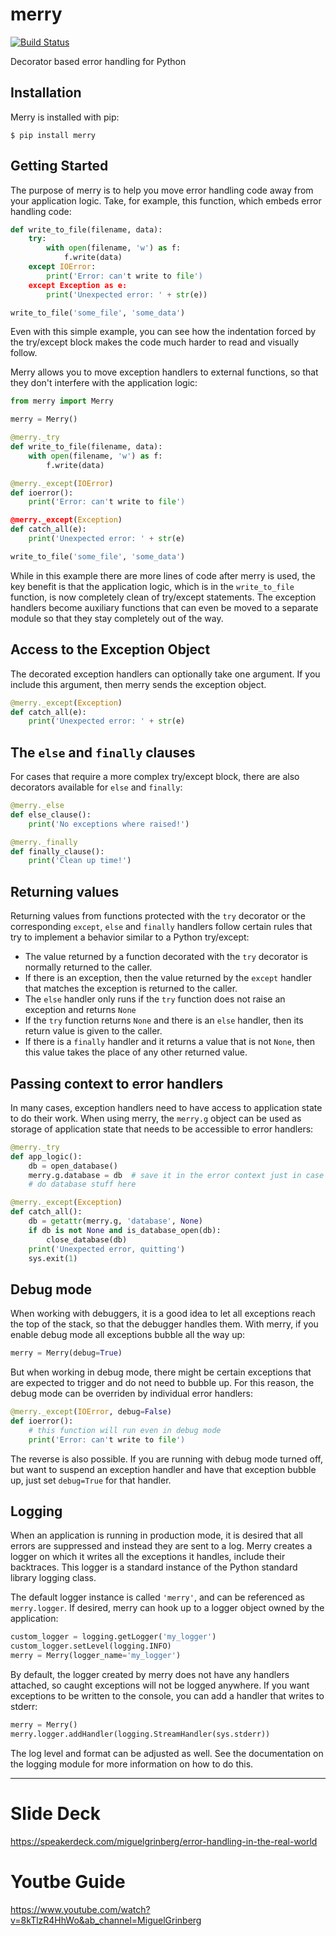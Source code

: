 # merry

[![Build Status](https://travis-ci.org/miguelgrinberg/merry.svg?branch=master)](https://travis-ci.org/miguelgrinberg/merry)

Decorator based error handling for Python

## Installation

Merry is installed with pip:

    $ pip install merry

## Getting Started

The purpose of merry is to help you move error handling code away from your
application logic. Take, for example, this function, which embeds error
handling code:

```python
def write_to_file(filename, data):
    try:
        with open(filename, 'w') as f:
            f.write(data)
    except IOError:
        print('Error: can't write to file')
    except Exception as e:
        print('Unexpected error: ' + str(e))

write_to_file('some_file', 'some_data')
```

Even with this simple example, you can see how the indentation forced by the
try/except block makes the code much harder to read and visually follow.

Merry allows you to move exception handlers to external functions, so that
they don't interfere with the application logic:

```python
from merry import Merry

merry = Merry()

@merry._try
def write_to_file(filename, data):
    with open(filename, 'w') as f:
        f.write(data)

@merry._except(IOError)
def ioerror():
    print('Error: can't write to file')

@merry._except(Exception)
def catch_all(e):
    print('Unexpected error: ' + str(e)

write_to_file('some_file', 'some_data')
```

While in this example there are more lines of code after merry is used, the
key benefit is that the application logic, which is in the `write_to_file`
function, is now completely clean of try/except statements. The exception
handlers become auxiliary functions that can even be moved to a separate
module so that they stay completely out of the way.

## Access to the Exception Object

The decorated exception handlers can optionally take one argument. If you
include this argument, then merry sends the exception object.

```python
@merry._except(Exception)
def catch_all(e):
    print('Unexpected error: ' + str(e)
```

## The `else` and `finally` clauses

For cases that require a more complex try/except block, there are also
decorators available for `else` and `finally`:

```python
@merry._else
def else_clause():
    print('No exceptions where raised!')

@merry._finally
def finally_clause():
    print('Clean up time!')
```

## Returning values

Returning values from functions protected with the `try` decorator or the
corresponding `except`, `else` and `finally` handlers follow certain rules
that try to implement a behavior similar to a Python try/except:

- The value returned by a function decorated with the `try` decorator is
  normally returned to the caller.
- If there is an exception, then the value returned by the `except` handler
  that matches the exception is returned to the caller.
- The `else` handler only runs if the `try` function does not raise an
  exception and returns `None`
- If the `try` function returns `None` and there is an `else` handler, then
  its return value is given to the caller.
- If there is a `finally` handler and it returns a value that is not `None`,
  then this value takes the place of any other returned value.

## Passing context to error handlers

In many cases, exception handlers need to have access to application state to
do their work. When using merry, the `merry.g` object can be used as storage
of application state that needs to be accessible to error handlers:

```python
@merry._try
def app_logic():
    db = open_database()
    merry.g.database = db  # save it in the error context just in case
    # do database stuff here

@merry._except(Exception)
def catch_all():
    db = getattr(merry.g, 'database', None)
    if db is not None and is_database_open(db):
        close_database(db)
    print('Unexpected error, quitting')
    sys.exit(1)
```

## Debug mode

When working with debuggers, it is a good idea to let all exceptions reach the
top of the stack, so that the debugger handles them. With merry, if you enable
debug mode all exceptions bubble all the way up:

```python
merry = Merry(debug=True)
```

But when working in debug mode, there might be certain exceptions that are
expected to trigger and do not need to bubble up. For this reason, the debug
mode can be overriden by individual error handlers:

```python
@merry._except(IOError, debug=False)
def ioerror():
    # this function will run even in debug mode
    print('Error: can't write to file')
```

The reverse is also possible. If you are running with debug mode turned off,
but want to suspend an exception handler and have that exception bubble up,
just set `debug=True` for that handler.

## Logging

When an application is running in production mode, it is desired that all
errors are suppressed and instead they are sent to a log. Merry creates a
logger on which it writes all the exceptions it handles, include their
backtraces. This logger is a standard instance of the Python standard library
logging class.

The default logger instance is called `'merry'`, and can be referenced as
`merry.logger`. If desired, merry can hook up to a logger object owned by the
application:

```python
custom_logger = logging.getLogger('my_logger')
custom_logger.setLevel(logging.INFO)
merry = Merry(logger_name='my_logger')
```

By default, the logger created by merry does not have any handlers attached,
so caught exceptions will not be logged anywhere. If you want exceptions to be
written to the console, you can add a handler that writes to stderr:

```python
merry = Merry()
merry.logger.addHandler(logging.StreamHandler(sys.stderr))
```

The log level and format can be adjusted as well. See the documentation on the
logging module for more information on how to do this.

---

# Slide Deck
https://speakerdeck.com/miguelgrinberg/error-handling-in-the-real-world

# Youtbe Guide
https://www.youtube.com/watch?v=8kTlzR4HhWo&ab_channel=MiguelGrinberg
